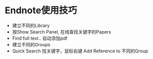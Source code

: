 # Endnote使用技巧

* 建立不同的Library
* 按Show Search Panel, 在线查找关键字的Papers
* Find full text.. 自动添加pdf
* 建立不同的Groups
* Quick Search 找关键字，鼠标右键 Add Reference to 不同的Group

